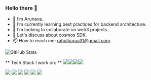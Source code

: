 ### Hello there 👋

<!--
**Arunava-Barua/Arunava-barua** is a ✨ _special_ ✨ repository because its `README.md` (this file) appears on your GitHub profile.

Here are some ideas to get you started:
-->

- 🔭 I’m Arunava.
- 🌱 I’m currently learning best practices for backend architecture.
- 👯 I’m looking to collaborate on web3 projects.
- 💬 Let's discuss about cosmos SDK.
- 📫 How to reach me: rahulbarua31@gmail.com.

![GitHub Stats](https://github-readme-stats.vercel.app/api?username=Arunava-barua&theme=radical)


** Tech Stack I work on: **
<img src="https://img.shields.io/badge/MongoDB-47A248?logo=MongoDB&logoColor=white&style=for-the-badge" /><img src="https://img.shields.io/badge/Express-000000?logo=Express&logoColor=white&style=for-the-badge" /><img src="https://img.shields.io/badge/ReactJs-61DAFB?logo=React&logoColor=white&style=for-the-badge" /><img src="https://img.shields.io/badge/NodeJs-339933?logo=Node.js&logoColor=white&style=for-the-badge" />

  
<img src="https://img.shields.io/badge/Solidity-363636?logo=Solidity&logoColor=white&style=for-the-badge" />
<img src="https://img.shields.io/badge/Javascript-F7DF1E?logo=JavaScript&logoColor=white&style=for-the-badge" />
<img src="https://img.shields.io/badge/HTML5-E34F26?logo=HTML5&logoColor=white&style=for-the-badge" />
<img src="https://img.shields.io/badge/CSS3-1572B6?logo=CSS3&logoColor=white&style=for-the-badge" />
<img src="https://img.shields.io/badge/Passport-34E27A?logo=Passport&logoColor=white&style=for-the-badge" />
<img src="https://img.shields.io/badge/Sass-CC6699?logo=Sass&logoColor=white&style=for-the-badge" />
